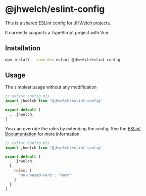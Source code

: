 # @jhwelch/eslint-config

This is a shared ESLint config for JHWelch projects.

It currently supports a TypeScript project with Vue.

## Installation

```bash
npm install --save-dev eslint @jhwelch/eslint-config
```

## Usage

The simplest usage without any modification 

```mjs
// eslint.config.mjs
import jhwelch from '@jhwelch/eslint-config'

export default [
  ...jhwelch,
]
```

You can override the rules by extending the config. See the [ESLint Documentation](https://eslint.org/docs/latest/extend/shareable-configs#overriding-settings-from-shareable-configs) for more information.

```mjs
// eslint.config.mjs
import jhwelch from '@jhwelch/eslint-config'

export default [
  ...jhwelch,
  {
    rules: {
      'no-unused-vars': 'warn'
    }
  }
]
```
